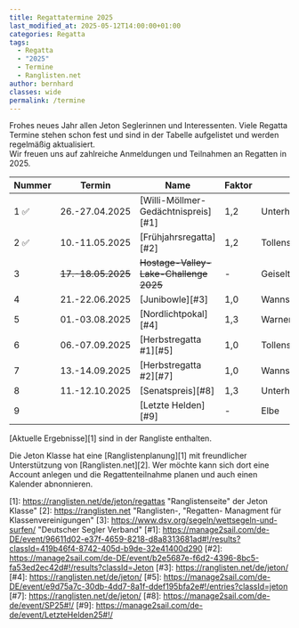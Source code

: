 ```yaml
---
title: Regattatermine 2025
last_modified_at: 2025-05-12T14:00:00+01:00
categories: Regatta
tags: 
  - Regatta 
  - "2025" 
  - Termine 
  - Ranglisten.net
author: bernhard
classes: wide
permalink: /termine
---
```

Frohes neues Jahr allen Jeton Seglerinnen und Interessenten. Viele Regatta Termine stehen schon fest und sind in der Tabelle aufgelistet und werden regelmäßig aktualisiert.  
Wir freuen uns auf zahlreiche Anmeldungen und Teilnahmen an Regatten in 2025.  


|Nummer |Termin             |Name                              | Faktor |Revier            |Veranstalter|
|-------|-------------------|----------------------------------|--------|------------------|------------|
|1 ✅   |26.-27.04.2025     |[Willi-Möllmer-Gedächtnispreis][#1]     |1,2     | Unterhavel       |SCO         |
|2 ✅   |10.-11.05.2025		|[Frühjahrsregatta][#2]				   |1,2|Tollensesee|SVN|
|3      |~~17.-18.05.2025~~ |~~Hostage-Valley-Lake-Challenge 2025~~| -      |Geiseltalsee      | |
|4      |21.-22.06.2025		|[Junibowle][#3]						   |1,0		|Wannsee |SCWB|
|5	    |01.-03.08.2025|[Nordlichtpokal][#4]					   |1,3		|Warnemümde/Ostsee|Asjeton|
|6	    |06.-07.09.2025	|[Herbstregatta #1][#5]				   |1,0		|Tollensesee|SVN|
|7      |13.-14.09.2025		|[Herbstregatta #2][#7]				   |1,0		|Wannsee|SCWB|
|8		|11.-12.10.2025		|[Senatspreis][#8]					   |1,3		|Unterhavel/Wannsee|BYC|
|9      |   |[Letzte Helden][#9]           |   -   |Elbe|BSC|

[Aktuelle Ergebnisse][1] sind in der Rangliste enthalten.

Die Jeton Klasse hat eine [Ranglistenplanung][1] mit freundlicher Unterstützung von [Ranglisten.net][2]. Wer möchte kann sich dort eine Account anlegen und die Regattenteilnahme planen und auch einen Kalender abnonnieren.

[1]: https://ranglisten.net/de/jeton/regattas "Ranglistenseite" der Jeton Klasse"
[2]: https://ranglisten.net "Ranglisten-, "Regatten- Managment für Klassenvereinigungen"
[3]: https://www.dsv.org/segeln/wettsegeln-und-surfen/ "Deutscher Segler Verband"
[#1]: https://manage2sail.com/de-DE/event/96611d02-e37f-4659-8218-d8a8313681ad#!/results?classId=419b46f4-8742-405d-b9de-32e41400d290
[#2]: https://manage2sail.com/de-DE/event/b2e5687e-f6d2-4396-8bc5-fa53ed2ec42d#!/results?classId=Jeton
[#3]: https://ranglisten.net/de/jeton/
[#4]: https://ranglisten.net/de/jeton/
[#5]: https://manage2sail.com/de-DE/event/e9d75a7c-30db-4dd7-8a1f-ddef195bfa2e#!/entries?classId=jeton
[#7]: https://ranglisten.net/de/jeton/
[#8]: https://manage2sail.com/de-de/event/SP25#!/
[#9]: https://manage2sail.com/de-de/event/LetzteHelden25#!/